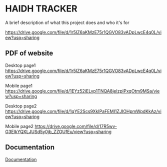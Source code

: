 
# HAIDH TRACKER

A brief description of what this project does and who it's for

https://drive.google.com/file/d/1r5IZ6aKMzE75r1QGVO83vADpLwcE4q0L/view?usp=sharing
## PDF of website


Desktop page1
https://drive.google.com/file/d/1r5IZ6aKMzE75r1QGVO83vADpLwcE4q0L/view?usp=sharing

Mobile page1
https://drive.google.com/file/d/1EYz52iELvp1TNQA8jeIzpIPxqOtm9MSa/view?usp=sharing

Desktop page2
https://drive.google.com/file/d/1qYE2Scs9XkIPaFEMI1ZJIOHpmWpdKkAz/view?usp=sharing

Mobile page2
https://drive.google.com/file/d/17R5wv-G3ElkYQXLJUSd5y0jb_ZZOUfEu/view?usp=sharing

## Documentation

[Documentation](https://linktodocumentation)

